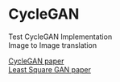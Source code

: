 # CycleGAN
Test CycleGAN Implementation \
Image to Image translation

[CycleGAN paper](https://arxiv.org/pdf/1703.10593.pdf) \
[Least Square GAN paper](https://arxiv.org/pdf/1611.04076.pdf)